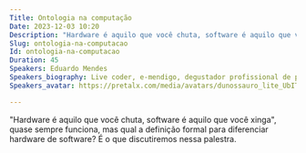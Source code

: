 ```yaml
---
Title: Ontologia na computação
Date: 2023-12-03 10:20
Description: "Hardware é aquilo que você chuta, software é aquilo que você xinga", quase sempre funciona, mas qual a definição formal para diferenciar hardware de software? É o que discutiremos nessa palestra.
Slug: ontologia-na-computacao
Id: ontologia-na-computacao
Duration: 45
Speakers: Eduardo Mendes
Speakers_biography: Live coder, e-mendigo, degustador profissional de pizzas. Host da live de Python há 5 anos, onde tenta democratizar o aprendizado de programação com piadas ruins e litros de refrigerante.
Speakers_avatar: https://pretalx.com/media/avatars/dunossauro_lite_UbITTb3.jpg

---
```


"Hardware é aquilo que você chuta, software é aquilo que você xinga", quase sempre funciona, mas qual a definição formal para diferenciar hardware de software? É o que discutiremos nessa palestra.